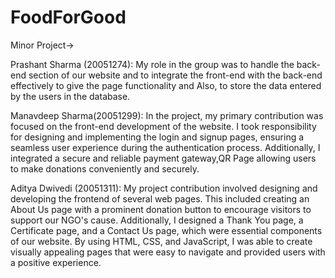 # FoodForGood
Minor Project->


Prashant Sharma (20051274):
My role in the group was to handle the back-end section of our website and to integrate the front-end with the back-end effectively to give the page functionality and Also, to store the data entered by the users in the database.


Manavdeep Sharma(20051299):
In the project, my primary contribution was focused on the front-end development of the website. I took responsibility for designing and implementing the login and signup pages, ensuring a seamless user experience during the authentication process. Additionally, I integrated a secure and reliable payment gateway,QR Page allowing users to make donations conveniently and securely.


Aditya Dwivedi (20051311):
My project contribution involved designing and developing the frontend of several web pages. This included creating an About Us page with a prominent donation button to encourage visitors to support our NGO's cause. Additionally, I designed a Thank You page, a Certificate page, and a Contact Us page, which were essential components of our website. By using HTML, CSS, and JavaScript, I was able to create visually appealing pages that were easy to navigate and provided users with a positive experience.
